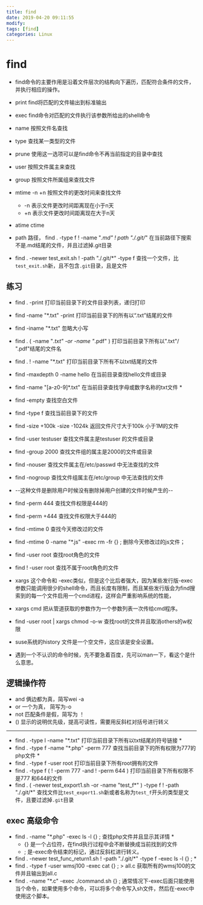 ```yaml
---
title: find
date: 2019-04-20 09:11:55	
modify:
tags: [find]
categories: Linux
---
```


# find

- find命令的主要作用是沿着文件层次的结构向下遍历，匹配符合条件的文件，并执行相应的操作。

- print find将匹配的文件输出到标准输出
- exec find命令对匹配的文件执行该参数所给出的shell命令
- name 按照文件名查找
- type 查找某一类型的文件
- prune 使用这一选项可以是find命令不再当前指定的目录中查找
- user 按照文件属主来查找
- group 按照文件所属组来查找文件
- mtime -n +n 按照文件的更改时间来查找文件
	- -n 表示文件更改时间距离现在小于n天
	- +n 表示文件更改时间距离现在大于n天
- atime ctime
- path 路径， find . -type f ! -name "*.md" ! path "./.git/*" 在当前路径下搜索不是.md结尾的文件，并且过滤掉.git目录
- find . -newer test_exit.sh ! -path "./.git/*" -type f 查找一个文件，比`test_exit.sh`新，且不包含`.git`目录，且是文件

## 练习

- find . -print 打印当前目录下的文件目录列表，递归打印
- find -name "*.txt" -print 打印当前目录下的所有以“.txt”结尾的文件
- find -iname "*.txt" 忽略大小写
- find . \( -name "*.txt" -or -name "*.pdf" \) 打印当前目录下所有以".txt"/ ".pdf"结尾的文件名
- find . ! -name "*.txt" 打印当前目录下所有不以txt结尾的文件
- find -maxdepth 0 -name hello   在当前目录查找hello文件或目录
- find -name "[a-z0-9]*.txt"  在当前目录查找字母或数字名称的txt文件 \*
- find -empty  查找空白文件
- find -type f   查找当前目录下的文件
- find -size +100k -size -1024k 返回文件尺寸大于100k 小于1M的文件
- find -user testuser  查找文件属主是testuser 的文件或目录
- find -group 2000 查找文件组的属主是2000的文件或目录
- find -nouser  查找文件属主在/etc/passwd 中无法查找的文件
- find -nogroup 查找文件组属主在/etc/group 中无法查找的文件
- --这种文件是删除用户时候没有删除掉用户创建的文件时候产生的--
- find -perm 444 查找文件权限是444的
- find -perm +444 查找文件权限大于444的
- find -mtime 0 查找今天修改过的文件
- find -mtime 0 -name "*.js" -exec rm -fr {} \;  删除今天修改过的js文件；
- find -user root 查找root角色的文件
- find ! -user root 查找不属于root角色的文件

- xargs  这个命令和 -exec类似，但是这个比后者强大，因为某些发行版-exec参数只能调用很少的shell命令，而且长度有限制，而且某些发行版会为find搜索到的每一个文件启用一个cmd进程，这样会严重影响系统的性能，
- xargs cmd 把从管道获取的参数作为一个参数列表一次传给cmd程序。
- find -user root | xargs chmod -o-w  查找root的文件并且取消others的w权限

- suse系统的history 文件是一个空文件，这应该是安全设置。
- 遇到一个不认识的命令时候，先不要急着百度，先可以man一下，看这个是什么意思。

## 逻辑操作符
- and 俩边都为真，简写wei -a
- or 一个为真， 简写为-o
- not 匹配条件是假，简写为 ！
- () 显示的说明优先级，提高可读性，需要用反斜杠对括号进行转义

---

- find . -type l -name "*.txt" 打印当前目录下所有以txt结尾的符号链接 \*
- find . -type f -name "*.php" -perm 777 查找当前目录下的所有权限为777的php文件 \*
- find . -type f -user root 打印当前目录下所有root拥有的文件
- find . -type f \( ! -perm 777 -and ! -perm 644 \) 打印当前目录下所有权限不是777 和644的文件
- find . \( -newer test_export1.sh -or -name "test_f*" \) -type f ! -path "./.git/*" 查找文件比`test_export1.sh`新或者名称为`test_f`开头的类型是文件，且要过滤掉`.git`目录

## exec 高级命令
- find . -name "*.php" -exec ls -l {} \; 查找php文件并且显示其详情 \*
	- {} 是一个占位符，在find执行过程中会不断替换成当前找到的文件
	- \; 是-exec命令结束的标记，通过反斜杠进行转义。
- find . -newer test_func_return1.sh ! -path "./.git/*" -type f -exec ls -l {} \; \*
- find . -type f -user wmsj100 -exec cat {} \; > all.c 获取所有的wmsj100的文件并且输出到all.c
- find . -name "*.c" -exec ./command.sh {} \; 通常情况下-exec后面只能使用当个命令，如果使用多个命令，可以将多个命令写入sh文件，然后在-exec中使用这个脚本。

